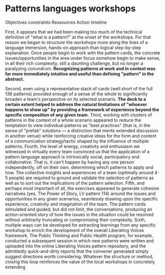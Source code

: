 # Patterns languages workshops  

Objectives constraints Ressources Action timeline   

First, it appears that we had been making too much of the technical definition of "what is a pattern?" at the onset of the workshops. For that reason we began to structure the workshops more along the lines of a language immersion, hands-on approach than logical step-by-step explanation. Once people begin to work with the pattern cards, the concrete issues/opportunities in the area under focus somehow begin to make sense, in all their rich complexity, still a daunting challenge, but no longer a paralyzing conundrum. **Recognizing patterns at work and in context was far more immediately intuitive and useful than defining "pattern" in the abstract.**  

Second, even using a representative stack of cards (well short of the full 136 patterns) provided enough of a sense of the whole to significantly broaden a team's perspective on its selected scenario. **The deck to a certain extent helped to address the natural limitations of "whoever happens to show up" by providing a framework of experience beyond the specific composition of any given team.**  Third, working with clusters of patterns in the context of a whole scenario appeared to reduce the temptation to view individual patterns as "best practices" (that is, in the sense of "prefab" solutions — a distinction that merits extended discussion in another venue) while reinforcing creative ideas for the form and content of a communication strategy/tactic shaped by the influence of multiple patterns. Fourth, the level of energy, creativity and enthusiasm we witnessed in virtually every team convinced us that the application of a pattern language approach is intrinsically social, participatory and collaborative. That is, it can't happen by having any one person independently, off on their own, determining which patterns to apply and how. The collective insights and experiences of a team (optimally around 4-5 people) are required to ground and validate the selection of patterns as well as to sort out the implications of the pattern selection. Fifth, and perhaps most important of all, the exercises appeared to generate cohesive narratives (yes, The Power of Story, LV pattern 114) around the issues and opportunities in any given scenarios, seamlessly drawing upon the specific experience, creativity and imagination of the team. The pattern cards stimulated and guided, but did not limit, the conversations, producing an action-oriented story of how the issues in the situation could be resolved without arbitrarily truncating or compromising their complexity. Sixth, multiple ways can be developed for extracting learnings from any specific workshop to enrich the development of the overall Liberating Voices framework. The Public Thinking and Public Health program, for example, conducted a subsequent session in which new patterns were written and uploaded into the online Liberating Voices pattern repository, and the admittedly quick-and-dirty reports that the convener generated simply suggest directions worth considering. Whatever the structure or method, closing this loop reinforces the value of the local workshops in concretely extending
